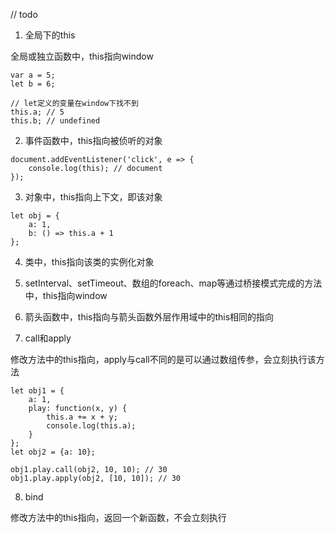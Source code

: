 // todo
1. 全局下的this

全局或独立函数中，this指向window

```
var a = 5;
let b = 6;

// let定义的变量在window下找不到
this.a; // 5
this.b; // undefined
```

2. 事件函数中，this指向被侦听的对象

```
document.addEventListener('click', e => {
    console.log(this); // document 
});
```

3. 对象中，this指向上下文，即该对象

```
let obj = {
    a: 1,
    b: () => this.a + 1
};
```

4. 类中，this指向该类的实例化对象

5. setInterval、setTimeout、数组的foreach、map等通过桥接模式完成的方法中，this指向window

6. 箭头函数中，this指向与箭头函数外层作用域中的this相同的指向

7. call和apply

修改方法中的this指向，apply与call不同的是可以通过数组传参，会立刻执行该方法

```
let obj1 = {
    a: 1,
    play: function(x, y) {
        this.a += x + y;
        console.log(this.a);
    }
};
let obj2 = {a: 10};

obj1.play.call(obj2, 10, 10); // 30
obj1.play.apply(obj2, [10, 10]); // 30
```

8. bind

修改方法中的this指向，返回一个新函数，不会立刻执行
